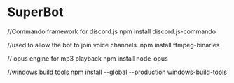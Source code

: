 # SuperBot

//Commando framework for discord.js
npm install discord.js-commando

//used to allow the bot to join voice channels.
npm install ffmpeg-binaries 

// opus engine for mp3 playback
npm install node-opus

//windows build tools
npm install --global --production windows-build-tools